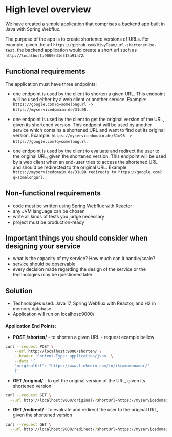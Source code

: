 # High level overview

We have created a simple application that comprises a backend app built in Java with Spring Webflux.

The purpose of the app is to create shortened versions of URLs. For example, given the url `https://github.com/VivyTeam/url-shortener-be-test`, the backend application would create a short url such as `http://localhost:9000/41e515a91a72`.

## Functional requirements

The application must have three endpoints:

- one endpoint is used by the client to shorten a given URL. 
  This endpoint will be used either by a web client or another service.
  Example: `https://google.com?q=somelongurl -> https://myservicedomain.de/31u98`.


- one endpoint is used by the client to get the original version of the URL, given its shortened version.
  This endpoint will be used by another service which contains a shortened URL and want to find out its original version.
  Example: `https://myservicedomain.de/31u98 -> https://google.com?q=somelongurl`.


- one endpoint is used by the client to evaluate and redirect the user to the original URL, given the shortened version.
  This endpoint will be used by a web client when an end-user tries to access the shortened URL and should be redirected to the original URL.
  Example: `https://myservicedomain.de/31u98 redirects to https://google.com?q=somelongurl`.

## Non-functional requirements

- code must be written using Spring Webflux with Reactor
- any JVM language can be chosen
- write all kinds of tests you judge necessary
- project must be production-ready

## Important things you should consider when designing your service

- what is the capacity of my service? How much can it handle/scale?
- service should be observable
- every decision made regarding the design of the service or the technologies may be questioned later



## Solution
- Technologies used: Java 17, Spring Webflux with Reactor, and H2 in memory database
- Application will run on localhost:9000/

#### Application End Points:
- **POST /shorten/** - to shorten a given URL - request example bellow
`````bash    
curl --request POST \
    --url http://localhost:9000/shorten/ \
    --header 'Content-Type: application/json' \
    --data '{
    "originalUrl": "https://www.linkedin.com/in/ikramamunawar/"
    }'
`````

- **GET /original/** - to get the original version of the URL, given its shortened version
`````bash    
curl --request GET \
  --url http://localhost:9000/original/?shortUrl=https://myservicedomain.de/fL1tbD
`````

- **GET /redirect/** - to evaluate and redirect the user to the original URL, given the shortened version
`````bash    
curl --request GET \
  --url http://localhost:9000/redirect/?shortUrl=https://myservicedomain.de/fL1tbD